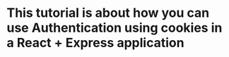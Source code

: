 # This tutorial is about how you can use Authentication using cookies in a React + Express application
